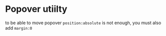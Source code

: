 # Popover utiilty


to be able to move popover `position:absolute` is not enough, you must also add  `margin:0`





